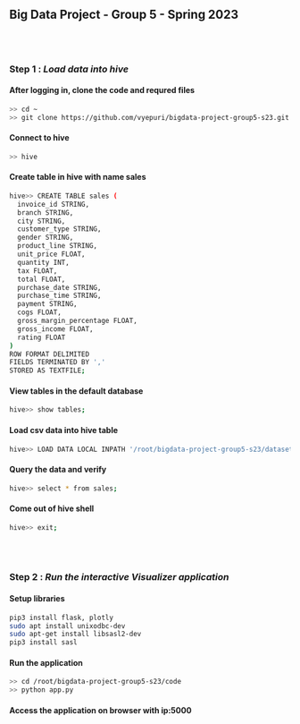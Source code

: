 
## Big Data Project - Group 5 - Spring 2023



<br/><br/>
### Step 1 : *Load data into hive*

#### After logging in, clone the code and requred files
```sh
>> cd ~
>> git clone https://github.com/vyepuri/bigdata-project-group5-s23.git
```

#### Connect to hive

```sh
>> hive
```

#### Create table in hive with name sales 
```sh
hive>> CREATE TABLE sales (
  invoice_id STRING,
  branch STRING,
  city STRING,
  customer_type STRING,
  gender STRING,
  product_line STRING,
  unit_price FLOAT,
  quantity INT,
  tax FLOAT,
  total FLOAT,
  purchase_date STRING,
  purchase_time STRING,
  payment STRING,
  cogs FLOAT,
  gross_margin_percentage FLOAT,
  gross_income FLOAT,
  rating FLOAT
)
ROW FORMAT DELIMITED
FIELDS TERMINATED BY ','
STORED AS TEXTFILE;
```
#### View tables in the default database
```sh
hive>> show tables;
```
#### Load csv data into hive table
```sh
hive>> LOAD DATA LOCAL INPATH '/root/bigdata-project-group5-s23/dataset/sales.csv' OVERWRITE INTO TABLE sales;
```

#### Query the data and verify
```sh
hive>> select * from sales;
```

#### Come out of hive shell
```sh
hive>> exit;
```

<br/><br/>




### Step 2 : *Run the interactive Visualizer application*

#### Setup libraries
```sh
pip3 install flask, plotly
sudo apt install unixodbc-dev
sudo apt-get install libsasl2-dev
pip3 install sasl
```

#### Run the application
```sh
>> cd /root/bigdata-project-group5-s23/code
>> python app.py
```


#### Access the application on browser with ip:5000

  
  <br/><br/>

